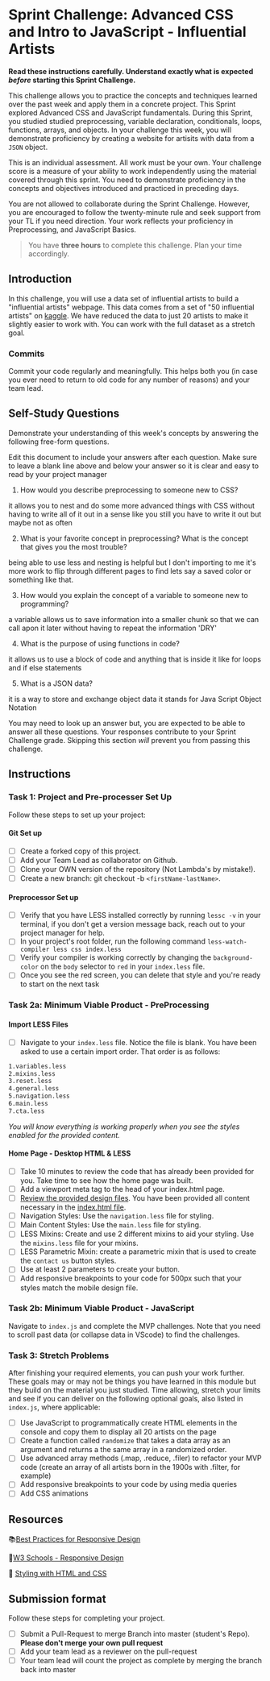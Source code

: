 # Sprint Challenge: Advanced CSS and Intro to JavaScript - Influential Artists

**Read these instructions carefully. Understand exactly what is expected _before_ starting this Sprint Challenge.**

This challenge allows you to practice the concepts and techniques learned over the past week and apply them in a concrete project. This Sprint explored Advanced CSS and JavaScript fundamentals. During this Sprint, you studied studied preprocessing, variable declaration, conditionals, loops, functions, arrays, and objects. In your challenge this week, you will demonstrate proficiency by creating a website for artisits with data from a `JSON` object.

This is an individual assessment. All work must be your own. Your challenge score is a measure of your ability to work independently using the material covered through this sprint. You need to demonstrate proficiency in the concepts and objectives introduced and practiced in preceding days.

You are not allowed to collaborate during the Sprint Challenge. However, you are encouraged to follow the twenty-minute rule and seek support from your TL if you need direction. Your work reflects your proficiency in Preprocessing, and JavaScript Basics.

> You have **three hours** to complete this challenge. Plan your time accordingly.

## Introduction

In this challenge, you will use a data set of influential artists to build a "influential artists" webpage. This data comes from a set of "50 influential artists" on [kaggle](https://www.kaggle.com/ikarus777/best-artworks-of-all-time). We have reduced the data to just 20 artists to make it slightly easier to work with. You can work with the full dataset as a stretch goal.

### Commits

Commit your code regularly and meaningfully. This helps both you (in case you ever need to return to old code for any number of reasons) and your team lead.

## Self-Study Questions

Demonstrate your understanding of this week's concepts by answering the following free-form questions.

Edit this document to include your answers after each question. Make sure to leave a blank line above and below your answer so it is clear and easy to read by your project manager

1. How would you describe preprocessing to someone new to CSS?

it allows you to nest and do some more advanced things with CSS without having to write all of it out in a sense like you still you have to write it out but maybe not as often

2. What is your favorite concept in preprocessing? What is the concept that gives you the most trouble?

being able to use less and nesting is helpful but I don't importing to me it's more work to flip through different pages to find lets say a saved color or something like that.

3. How would you explain the concept of a variable to someone new to programming?

a variable allows us to save information into a smaller chunk so that we can call apon it later without having to repeat the information 'DRY'

4. What is the purpose of using functions in code?

it allows us to use a block of code and anything that is inside it like for loops and if else statements

5. What is a JSON data?

it is a way to store and exchange object data it stands for Java Script Object Notation

You may need to look up an answer but, you are expected to be able to answer all these questions. Your responses contribute to your Sprint Challenge grade. Skipping this section *will* prevent you from passing this challenge.

## Instructions

### Task 1: Project and Pre-processer Set Up

Follow these steps to set up your project:

#### Git Set up

- [ ] Create a forked copy of this project.
- [ ] Add your Team Lead as collaborator on Github.
- [ ] Clone your OWN version of the repository (Not Lambda's by mistake!).
- [ ] Create a new branch: git checkout -b `<firstName-lastName>`.

#### Preprocessor Set up

* [ ] Verify that you have LESS installed correctly by running `lessc -v` in your terminal, if you don't get a version message back, reach out to your project manager for help.
* [ ] In your project's root folder, run the following command `less-watch-compiler less css index.less`
* [ ] Verify your compiler is working correctly by changing the `background-color` on the `body` selector to `red` in your `index.less` file.
* [ ] Once you see the red screen, you can delete that style and you're ready to start on the next task

### Task 2a:  Minimum Viable Product - PreProcessing

#### Import LESS Files

* [ ] Navigate to your `index.less` file. Notice the file is blank. You have been asked to use a certain import order. That order is as follows:

```markdown
1.variables.less
2.mixins.less
3.reset.less
4.general.less
5.navigation.less
6.main.less
7.cta.less
```

_You will know everything is working properly when you see the styles enabled for the provided content._  

#### Home Page - Desktop HTML & LESS

* [ ] Take 10 minutes to review the code that has already been provided for you. Take time to see how the home page was built.
* [ ] Add a viewport meta tag to the head of your index.html page.
* [ ] [Review the provided design files](design/). You have been provided all content necessary in the [index.html file](index.html).
* [ ] Navigation Styles: Use the `navigation.less` file for styling.
* [ ] Main Content Styles: Use the `main.less` file for styling.
* [ ] LESS Mixins: Create and use 2 different mixins to aid your styling. Use the `mixins.less` file for your mixins.
* [ ] LESS Parametric Mixin: create a parametric mixin that is used to create the `contact us` button styles.
* [ ] Use at least 2 parameters to create your button.
* [ ] Add responsive breakpoints to your code for 500px such that your styles match the mobile design file.

### Task 2b: Minimum Viable Product - JavaScript

Navigate to `index.js` and complete the MVP challenges. Note that you need to scroll past data (or collapse data in VScode) to find the challenges.

### Task 3: Stretch Problems

After finishing your required elements, you can push your work further. These goals may or may not be things you have learned in this module but they build on the material you just studied. Time allowing, stretch your limits and see if you can deliver on the following optional goals, also listed in `index.js`, where applicable:

* [ ] Use JavaScript to programmatically create HTML elements in the console and copy them to display all 20 artists on the page
* [ ] Create a function called `randomize` that takes a data array as an argument and returns a the same array in a randomized order.
* [ ] Use advanced array methods (.map, .reduce, .filer) to refactor your MVP code (create an array of all artists born in the 1900s with .filter, for example)
* [ ] Add responsive breakpoints to your code by using media queries
* [ ] Add CSS animations

## Resources

📚[Best Practices for Responsive Design](https://www.browserstack.com/guide/responsive-design-breakpoints)

🤝[W3 Schools - Responsive Design](https://www.w3schools.com/html/html_responsive.asp)

👀 [Styling with HTML and CSS](https://www.w3schools.com/html/html_css.asp)

## Submission format

Follow these steps for completing your project.

- [ ] Submit a Pull-Request to merge <firstName-lastName> Branch into master (student's  Repo). **Please don't merge your own pull request**
- [ ] Add your team lead as a reviewer on the pull-request
- [ ] Your team lead will count the project as complete by merging the branch back into master
